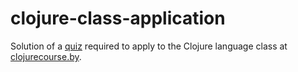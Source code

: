 clojure-class-application
=========================

Solution of a [quiz](https://docs.google.com/file/d/0BzmL7xzGeOtOMW9sNC01amt4OVE) required to apply to the Clojure language class at [clojurecourse.by](http://clojurecourse.by/).
